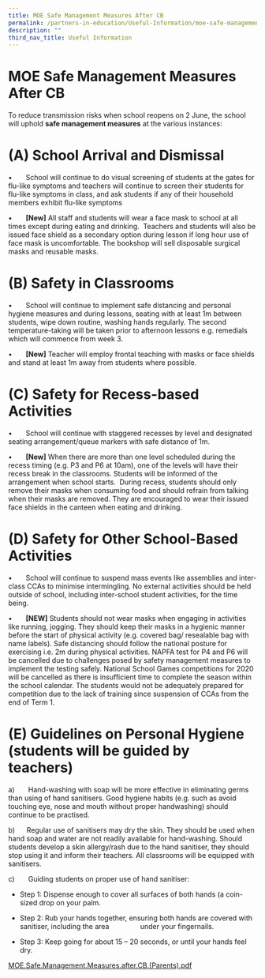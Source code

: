 ```yaml
---
title: MOE Safe Management Measures After CB
permalink: /partners-in-education/Useful-Information/moe-safe-management-measures-after-cb/
description: ""
third_nav_title: Useful Information
---
```

# MOE Safe Management Measures After CB
To reduce transmission risks when school reopens on 2 June, the school will uphold **safe management measures** at the various instances:

(A) School Arrival and Dismissal
================================

•       School will continue to do visual screening of students at the gates for flu-like symptoms and teachers will continue to screen their students for flu-like symptoms in class, and ask students if any of their household members exhibit flu-like symptoms

•       **\[New\]** All staff and students will wear a face mask to school at all times except during eating and drinking.  Teachers and students will also be issued face shield as a secondary option during lesson if long hour use of face mask is uncomfortable. The bookshop will sell disposable surgical masks and reusable masks.

(B) Safety in Classrooms
========================

•       School will continue to implement safe distancing and personal hygiene measures and during lessons, seating with at least 1m between students, wipe down routine, washing hands regularly. The second temperature-taking will be taken prior to afternoon lessons e.g. remedials which will commence from week 3.

•       **\[New\]** Teacher will employ frontal teaching with masks or face shields and stand at least 1m away from students where possible.

(C) Safety for Recess-based Activities
======================================

•       School will continue with staggered recesses by level and designated seating arrangement/queue markers with safe distance of 1m.

•       **\[New\]** When there are more than one level scheduled during the recess timing (e.g. P3 and P6 at 10am), one of the levels will have their recess break in the classrooms. Students will be informed of the arrangement when school starts.  During recess, students should only remove their masks when consuming food and should refrain from talking when their masks are removed. They are encouraged to wear their issued face shields in the canteen when eating and drinking.

(D) Safety for Other School-Based Activities
============================================

•       School will continue to suspend mass events like assemblies and inter-class CCAs to minimise intermingling. No external activities should be held outside of school, including inter-school student activities, for the time being.

•       **\[NEW\]** Students should not wear masks when engaging in activities like running, jogging. They should keep their masks in a hygienic manner before the start of physical activity (e.g. covered bag/ resealable bag with name labels). Safe distancing should follow the national posture for exercising i.e. 2m during physical activities. NAPFA test for P4 and P6 will be cancelled due to challenges posed by safety management measures to implement the testing safely. National School Games competitions for 2020 will be cancelled as there is insufficient time to complete the season within the school calendar. The students would not be adequately prepared for competition due to the lack of training since suspension of CCAs from the end of Term 1.

(E) Guidelines on Personal Hygiene (students will be guided by teachers)
========================================================================

a)       Hand-washing with soap will be more effective in eliminating germs than using of hand sanitisers. Good hygiene habits (e.g. such as avoid touching eye, nose and mouth without proper handwashing) should continue to be practised. 

b)      Regular use of sanitisers may dry the skin. They should be used when hand soap and water are not readily available for hand-washing. Should students develop a skin allergy/rash due to the hand sanitiser, they should stop using it and inform their teachers. All classrooms will be equipped with sanitisers.

c)       Guiding students on proper use of hand sanitiser:

*   Step 1: Dispense enough to cover all surfaces of both hands (a coin-sized drop on your palm.

*   Step 2: Rub your hands together, ensuring both hands are covered with sanitiser, including the area                under your fingernails.

*   Step 3: Keep going for about 15 – 20 seconds, or until your hands feel dry.


[MOE.Safe.Management.Measures.after.CB.(Parents).pdf](https://greenridgepri.moe.edu.sg/qql/slot/u547/General/MOE.Safe.Management.Measures.after.CB.(Parents).pdf)